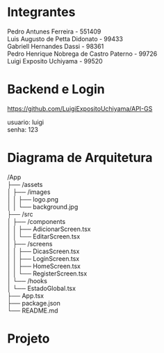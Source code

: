 # Integrantes

Pedro Antunes Ferreira - 551409</br> 
Luis Augusto de Petta Didonato - 99433</br> 
Gabriell Hernandes Dassi - 98361</br> 
Pedro Henrique Nobrega de Castro Paterno - 99726</br> 
Luigi Exposito Uchiyama - 99520</br> 

# Backend e Login

https://github.com/LuigiExpositoUchiyama/API-GS</br> 

usuario: luigi</br> 
senha: 123</br> 

# Diagrama de Arquitetura

/App</br> 
├── /assets</br> 
│   ├── /images</br> 
│   │   ├── logo.png</br> 
│   │   └── background.jpg</br> 
├── /src</br> 
│   ├── /components</br> 
│   │   ├── AdicionarScreen.tsx</br> 
│   │   └── EditarScreen.tsx</br> 
│   ├── /screens</br> 
│   │   ├── DicasScreen.tsx</br> 
│   │   ├── LoginScreen.tsx</br> 
│   │   ├── HomeScreen.tsx</br> 
│   │   └── RegisterScreen.tsx</br> 
│   └── /hooks</br> 
│       └── EstadoGlobal.tsx</br> 
├── App.tsx</br> 
├── package.json</br> 
└── README.md</br> 

<h1>Projeto</h1>


